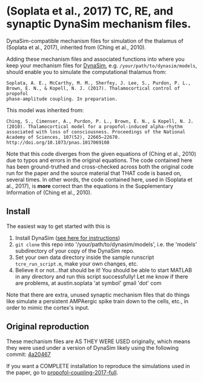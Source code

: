 # (Soplata et al., 2017) TC, RE, and synaptic DynaSim mechanism files.

 DynaSim-compatible mechanism files for simulation of the thalamus of (Soplata
 et al., 2017), inherited from (Ching et al., 2010).

Adding these mechanism files and associated functions into where you keep your mechanism files for [DynaSim](https://github.com/DynaSim/DynaSim), e.g. `/your/path/to/dynasim/models`, should enable you to simulate the computational thalamus from:

    Soplata, A. E., McCarthy, M. M., Sherfey, J. Lee, S., Purdon, P. L.,
    Brown, E. N., & Kopell, N. J. (2017). Thalamocortical control of propofol
    phase-amplitude coupling. In preparation.

This model was inherited from:

    Ching, S., Cimenser, A., Purdon, P. L., Brown, E. N., & Kopell, N. J.
    (2010). Thalamocortical model for a propofol-induced alpha-rhythm
    associated with loss of consciousness. Proceedings of the National
    Academy of Sciences, 107(52), 22665–22670.
    http://doi.org/10.1073/pnas.1017069108

Note that this code diverges from the given equations of (Ching et al., 2010)
due to typos and errors in the original equations. The code contained here has
been ground-truthed and cross-checked across both the original code run for the
paper and the source material that THAT code is based on, several times. In
other words, the code contained here, used in (Soplata et al., 2017), is
**more** correct than the equations in the Supplementary Information of (Ching
et al., 2010).

## Install

The easiest way to get started with this is

1. Install DynaSim ([see here for
   instructions](https://github.com/DynaSim/DynaSim/wiki/Installation))
2. `git clone` this repo into '/your/path/to/dynasim/models', i.e. the 'models'
   subdirectory of your copy of the DynaSim repo.
3. Set your own data directory inside the sample runscript `tcre_run_script.m`,
   make your own changes, etc.
4. Believe it or not...that should be it! You should be able to start MATLAB in
   any directory and run this script successfully! Let me know if there are
   problems, at austin.soplata 'at symbol' gmail 'dot' com

Note that there are extra, unused synaptic mechanism files that do things like
simulate a persistent AMPAergic spike train down to the cells, etc., in order to
mimic the cortex's input.

## Original reproduction

These mechanism files are AS THEY WERE USED originally, which means they were
used under a version of DynaSim likely using the following commit:
[4a20467](https://github.com/DynaSim/DynaSim/commit/4a20467848a82673492ee06322acd3505e8c1788)

If you want a COMPLETE installation to reproduce the simulations used in the
paper, go to
[propofol-coupling-2017-full](https://github.com/asoplata/propofol-coupling-2017-full).
